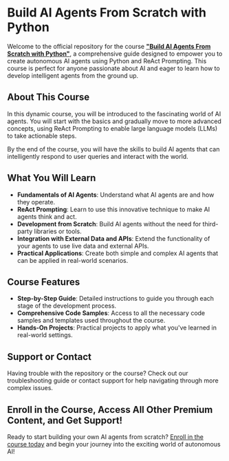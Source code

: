 # Build AI Agents From Scratch with Python

Welcome to the official repository for the course [**"Build AI Agents From Scratch with Python"**](https://learnwithhasan.com/learn/build-ai-agents/), a comprehensive guide designed to empower you to create autonomous AI agents using Python and ReAct Prompting. This course is perfect for anyone passionate about AI and eager to learn how to develop intelligent agents from the ground up.

## About This Course

In this dynamic course, you will be introduced to the fascinating world of AI agents. You will start with the basics and gradually move to more advanced concepts, using ReAct Prompting to enable large language models (LLMs) to take actionable steps. 

By the end of the course, you will have the skills to build AI agents that can intelligently respond to user queries and interact with the world.

## What You Will Learn

- **Fundamentals of AI Agents**: Understand what AI agents are and how they operate.
- **ReAct Prompting**: Learn to use this innovative technique to make AI agents think and act.
- **Development from Scratch**: Build AI agents without the need for third-party libraries or tools.
- **Integration with External Data and APIs**: Extend the functionality of your agents to use live data and external APIs.
- **Practical Applications**: Create both simple and complex AI agents that can be applied in real-world scenarios.

## Course Features

- **Step-by-Step Guide**: Detailed instructions to guide you through each stage of the development process.
- **Comprehensive Code Samples**: Access to all the necessary code samples and templates used throughout the course.
- **Hands-On Projects**: Practical projects to apply what you've learned in real-world settings.


## Support or Contact

Having trouble with the repository or the course? Check out our troubleshooting guide or contact support for help navigating through more complex issues.

## Enroll in the Course,  Access All Other Premium Content, and Get Support!

Ready to start building your own AI agents from scratch? [Enroll in the course today](https://learnwithhasan.com/learn/build-ai-agents/) and begin your journey into the exciting world of autonomous AI!



